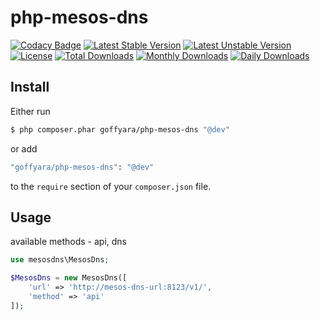 php-mesos-dns
=========

[![Codacy Badge](https://api.codacy.com/project/badge/Grade/1655b15adcc040ff841ba45d3533f39c)](https://www.codacy.com/app/goffyara/php-mesos-dns?utm_source=github.com&utm_medium=referral&utm_content=goffyara/php-mesos-dns&utm_campaign=badger)
[![Latest Stable Version](https://poser.pugx.org/goffyara/php-mesos-dns/v/stable)](https://packagist.org/packages/goffyara/php-mesos-dns)
[![Latest Unstable Version](https://poser.pugx.org/goffyara/php-mesos-dns/v/unstable)](https://packagist.org/packages/goffyara/php-mesos-dns)
[![License](https://poser.pugx.org/goffyara/php-mesos-dns/license)](https://packagist.org/packages/goffyara/php-mesos-dns)
[![Total Downloads](https://poser.pugx.org/goffyara/php-mesos-dns/downloads)](https://packagist.org/packages/goffyara/php-mesos-dns)
[![Monthly Downloads](https://poser.pugx.org/goffyara/php-mesos-dns/d/monthly)](https://packagist.org/packages/goffyara/php-mesos-dns)
[![Daily Downloads](https://poser.pugx.org/goffyara/php-mesos-dns/d/daily)](https://packagist.org/packages/goffyara/php-mesos-dns)

## Install

Either run

```sh
$ php composer.phar goffyara/php-mesos-dns "@dev"
```

or add

```sh
"goffyara/php-mesos-dns": "@dev"
```

to the ```require``` section of your `composer.json` file.

## Usage

available methods - api, dns

```php
use mesosdns\MesosDns;

$MesosDns = new MesosDns([
    'url' => 'http://mesos-dns-url:8123/v1/',
    'method' => 'api'
]);
```